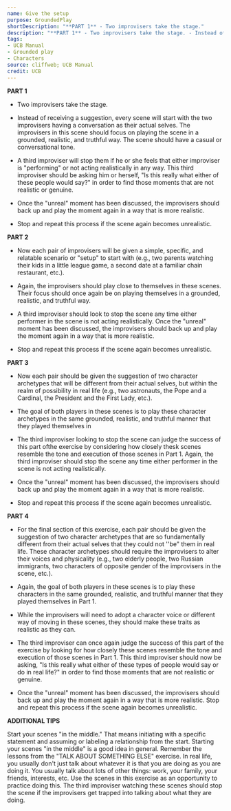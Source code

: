 ```yaml
---
name: Give the setup
purpose: GroundedPlay
shortDescription: "**PART 1** - Two improvisers take the stage."
description: "**PART 1** - Two improvisers take the stage. - Instead of receiving a suggestion, every scene will start with the two improvisers having a conversation as their actual selves."
tags:
- UCB Manual
- Grounded play
- Characters
source: cliffweb; UCB Manual
credit: UCB
---
```


**PART 1**

- Two improvisers take the stage.

- Instead of receiving a suggestion, every scene will start with the two improvisers having a conversation as their actual selves. The improvisers in this scene should focus on playing the scene in a grounded, realistic, and truthful way. The scene should have a casual or conversational tone.

- A third improviser will stop them if he or she feels that either improviser is "performing" or not acting realistically in any way. This third improviser should be asking him or herself, "Is this really what either of these people would say?" in order to find those moments that are not realistic or genuine.

- Once the "unreal" moment has been discussed, the improvisers should back up and play the moment again in a way that is more realistic.

- Stop and repeat this process if the scene again becomes unrealistic.

**PART 2**

- Now each pair of improvisers will be given a simple, specific, and relatable scenario or "setup" to start with (e.g., two parents watching their kids in a little league game, a second date at a familiar chain restaurant, etc.).

- Again, the improvisers should play close to themselves in these scenes. Their focus should once again be on playing themselves in a grounded, realistic, and truthful way.

- A third improviser should look to stop the scene any time either performer in the scene is not acting realistically. Once the "unreal" moment has been discussed, the improvisers should back up and play the moment again in a way that is more realistic.

- Stop and repeat this process if the scene again becomes unrealistic.

**PART 3**

- Now each pair should be given the suggestion of two character archetypes that will be different from their actual selves, but within the realm of possibility in real life (e.g., two astronauts, the Pope and a Cardinal, the President and the First Lady, etc.).

- The goal of both players in these scenes is to play these character archetypes in the same grounded, realistic, and truthful manner that they played themselves in

- The third improviser looking to stop the scene can judge the success of this part ofthe exercise by considering how closely thesk scenes resemble the tone and execution of those scenes in Part 1. Again, the third improviser should stop the scene any time either performer in the scene is not acting realistically.

- Once the "unreal" moment has been discussed, the improvisers should back up and play the moment again in a way that is more realistic.

- Stop and repeat this process if the scene again becomes unrealistic.

**PART 4**

- For the final section of this exercise, each pair should be given the suggestion of two character archetypes that are so fundamentally different from their actual selves that they could not ''be" them in real life. These character archetypes should require the improvisers to alter their voices and physicality (e.g., two elderly people, two Russian immigrants, two characters of opposite gender of the improvisers in the scene, etc.).

- Again, the goal of both players in these scenes is to play these characters in the same grounded, realistic, and truthful manner that they played themselves in Part 1.

- While the improvisers will need to adopt a character voice or different way of moving in these scenes, they should make these traits as realistic as they can.

- The third improviser can once again judge the success of this part of the exercise by looking for how closely these scenes resemble the tone and execution of those scenes in Part 1. This third improviser should now be asking, "Is this really what either of these types of people would say or do in real life?" in order to find those moments that are not realistic or genuine.

- Once the "unreal" moment has been discussed, the improvisers should back up and play the moment again in a way that is more realistic. Stop and repeat this process if the scene again becomes unrealistic.

**ADDITIONAL TIPS**

Start your scenes "in the middle." That means initiating with a specific statement and assuming or labeling a relationship from the start. Starting your scenes "in the middle" is a good idea in general. Remember the lessons from the "TALK ABOUT SOMETHING ELSE" exercise. In real life, you usually don't just talk about whatever it is that you are doing as you are doing it. You usually talk about lots of other things: work, your family, your friends, interests, etc. Use the scenes in this exercise as an opportunity to practice doing this. The third improviser watching these scenes should stop the scene if the improvisers get trapped into talking about what they are doing.
